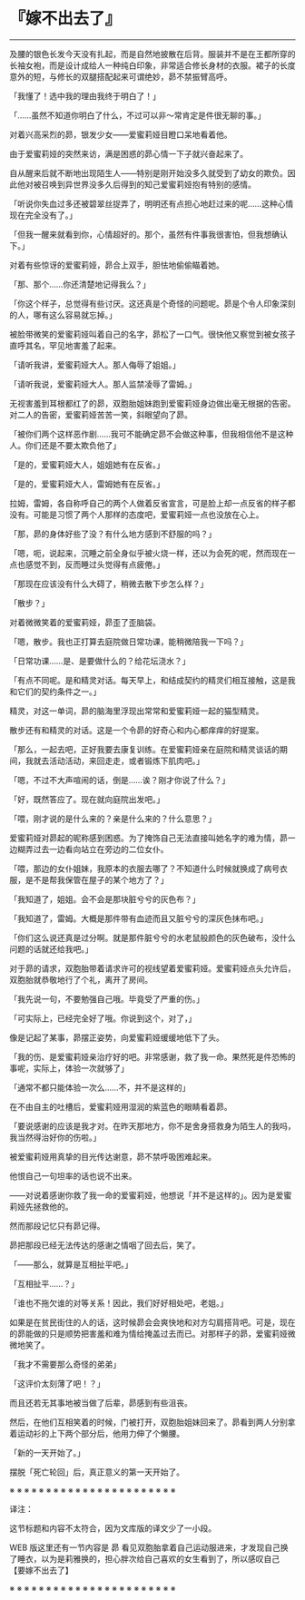 # 『嫁不出去了』

------

及腰的银色长发今天没有扎起，而是自然地披散在后背。服装并不是在王都所穿的长袖女袍，而是设计成给人一种纯白印象，非常适合修长身材的衣服。裙子的长度意外的短，与修长的双腿搭配起来可谓绝妙，昴不禁振臂高呼。

「我懂了！选中我的理由我终于明白了！」

「……虽然不知道你明白了什么，不过可以非～常肯定是件很无聊的事。」

对着兴高采烈的昴，银发少女——爱蜜莉娅目瞪口呆地看着他。

由于爱蜜莉娅的突然来访，满是困惑的昴心情一下子就兴奋起来了。

自从醒来后就不断地出现陌生人——特别是刚开始没多久就受到了幼女的欺负。因此他对被召唤到异世界没多久后得到的知己爱蜜莉娅抱有特别的感情。

「听说你失血过多还被碧翠丝捉弄了，明明还有点担心地赶过来的呢……这种心情现在完全没有了。」

「但我一醒来就看到你，心情超好的。那个，虽然有件事我很害怕，但我想确认下。」

对着有些惊讶的爱蜜莉娅，昴合上双手，胆怯地偷偷瞄着她。

「那、那个……你还清楚地记得我么？」

「你这个样子，总觉得有些讨厌。这还真是个奇怪的问题呢。昴是个令人印象深刻的人，哪有这么容易就忘掉。」

被脸带微笑的爱蜜莉娅叫着自己的名字，昴松了一口气。很快他又察觉到被女孩子直呼其名，罕见地害羞了起来。

「请听我讲，爱蜜莉娅大人。那人侮辱了姐姐。」

「请听我说，爱蜜莉娅大人。那人监禁凌辱了雷姆。」

无视害羞到耳根都红了的昴，双胞胎姐妹跑到爱蜜莉娅身边做出毫无根据的告密。对二人的告密，爱蜜莉娅苦苦一笑，斜眼望向了昴。

「被你们两个这样恶作剧……我可不能确定昴不会做这种事，但我相信他不是这种人。你们还是不要太欺负他了」

「是的，爱蜜莉娅大人，姐姐她有在反省。」

「是的，爱蜜莉娅大人，雷姆她有在反省。」

拉姆，雷姆，各自称呼自己的两个人做着反省宣言，可是脸上却一点反省的样子都没有。可能是习惯了两个人那样的态度吧，爱蜜莉娅一点也没放在心上。

「那，昴的身体好些了没？有什么地方感到不舒服的吗？」

「嗯，呃，说起来，沉睡之前全身似乎被火烧一样，还以为会死的呢，然而现在一点也感觉不到，反而睡过头觉得有点疲倦。」

「那现在应该没有什么大碍了，稍微去散下步怎么样？」

「散步？」

对着微微笑着的爱蜜莉娅，昴歪了歪脑袋。

「嗯，散步。我也正打算去庭院做日常功课，能稍微陪我一下吗？」

「日常功课……是、是要做什么的？给花坛浇水？」

「有点不同呢。是和精灵对话。每天早上，和结成契约的精灵们相互接触，这是我和它们的契约条件之一。」

精灵，对这一单词，昴的脑海里浮现出常常和爱蜜莉娅一起的猫型精灵。

散步还有和精灵的对话。这是一个令昴的好奇心和内心都痒痒的好提案。

「那么，一起去吧，正好我要去康复训练。在爱蜜莉娅亲在庭院和精灵谈话的期间，我就去活动活动，来回走走，或者锻炼下肌肉吧。」

「嗯，不过不大声喧闹的话，倒是……诶？刚才你说了什么？」

「好，既然答应了。现在就向庭院出发吧。」

「喂，刚才说的是什么来的？亲是什么来的？什么意思？」

爱蜜莉娅对昴起的昵称感到困惑。为了掩饰自己无法直接叫她名字的难为情，昴一边糊弄过去一边看向站立在旁边的二位女仆。

「喂，那边的女仆姐妹，我原本的衣服去哪了？不知道什么时候就换成了病号衣服，是不是帮我保管在屋子的某个地方了？」

「我知道了，姐姐。会不会是那块脏兮兮的灰色布？」

「我知道了，雷姆。大概是那件带有血迹而且又脏兮兮的深灰色抹布吧。」

「你们这么说还真是过分啊。就是那件脏兮兮的水老鼠般颜色的灰色破布，没什么问题的话就还给我吧。」

对于昴的请求，双胞胎带着请求许可的视线望着爱蜜莉娅。爱蜜莉娅点头允许后，双胞胎就恭敬地行了个礼，离开了房间。

「我先说一句，不要勉强自己哦。毕竟受了严重的伤。」

「可实际上，已经完全好了哦。你说到这个，对了，」

像是记起了某事，昴摆正姿势，向爱蜜莉娅缓缓地低下了头。

「我的伤、是爱蜜莉娅亲治疗好的吧。非常感谢，救了我一命。果然死是件恐怖的事呢，实际上，体验一次就够了」

「通常不都只能体验一次么……不，并不是这样的」

在不由自主的吐槽后，爱蜜莉娅用湿润的紫蓝色的眼睛看着昴。

「要说感谢的应该是我才对。在昨天那地方，你不是舍身搭救身为陌生人的我吗，我当然得治好你的伤啦。」

被爱蜜莉娅用真挚的目光传达谢意，昴不禁呼吸困难起来。

他恨自己一句坦率的话也说不出来。

——对说着感谢你救了我一命的爱蜜莉娅，他想说「并不是这样的」。因为是爱蜜莉娅先拯救他的。

然而那段记忆只有昴记得。

昴把那段已经无法传达的感谢之情咽了回去后，笑了。

「——那么，就算是互相扯平吧。」

「互相扯平……？」

「谁也不拖欠谁的对等关系！因此，我们好好相处吧，老姐。」

如果是在贫民街住的人的话，这时候昴会会爽快地和对方勾肩搭背吧。可是，现在的昴能做的只是顺势把害羞和难为情给掩盖过去而已。对那样子的昴，爱蜜莉娅微微地笑了。

「我才不需要那么奇怪的弟弟」

「这评价太刻薄了吧！？」

而且还若无其事地被当做了后辈，昴感到有些沮丧。

然后，在他们互相笑着的时候，门被打开，双胞胎姐妹回来了。昴看到两人分别拿着运动衫的上下两个部分后，他用力伸了个懒腰。

「新的一天开始了。」

摆脱「死亡轮回」后，真正意义的第一天开始了。

※ ※ ※ ※ ※ ※ ※ ※ ※ ※ ※ ※ ※ ※ ※ ※ ※ ※ ※ ※ ※ ※ ※

译注：

这节标题和内容不太符合，因为文库版的译文少了一小段。

WEB 版这里还有一节内容是 昴 看见双胞胎拿着自己运动服进来，才发现自己换了睡衣，以为是莉雅换的，担心胖次给自己喜欢的女生看到了，所以感叹自己 【要嫁不出去了】

※ ※ ※ ※ ※ ※ ※ ※ ※ ※ ※ ※ ※ ※ ※ ※ ※ ※ ※ ※ ※ ※ ※


